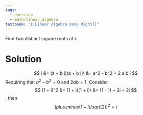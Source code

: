 ```yaml
---
tags:
  - exercise
  - math/linear_algebra
textbook: "[[Linear Algebra Done Right]]"
---
```

Find two distinct square roots of $i$.
# Solution
$$
i &= (a + b i)(a + b i)\
&= a^2 - b^2 + 2 a b i
$$
Requiring that $a^2 - b^2 = 0$ and $2 a b = 1$. Consider
$$
(1 + i)^2
&= (1 + i)(1 + i)\
&= (1 - 1) + 2i = 2i
$$
, then$$(plus.minus (1 + i) / sqrt(2))^2 = i$$